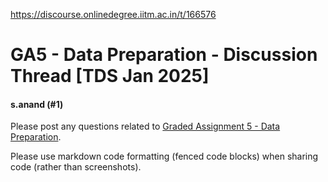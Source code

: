 https://discourse.onlinedegree.iitm.ac.in/t/166576

<html><head><meta charset='utf-8'><title>GA5 - Data Preparation - Discussion Thread [TDS Jan 2025]</title></head><body>
<h1>GA5 - Data Preparation - Discussion Thread [TDS Jan 2025]</h1>
<h4>s.anand (#1)</h4>
<p>Please post any questions related to <a href="https://exam.sanand.workers.dev/tds-2025-01-ga5">Graded Assignment 5 - Data Preparation</a>.</p>
<p>Please use markdown code formatting (fenced code blocks) when sharing code (rather than screenshots).